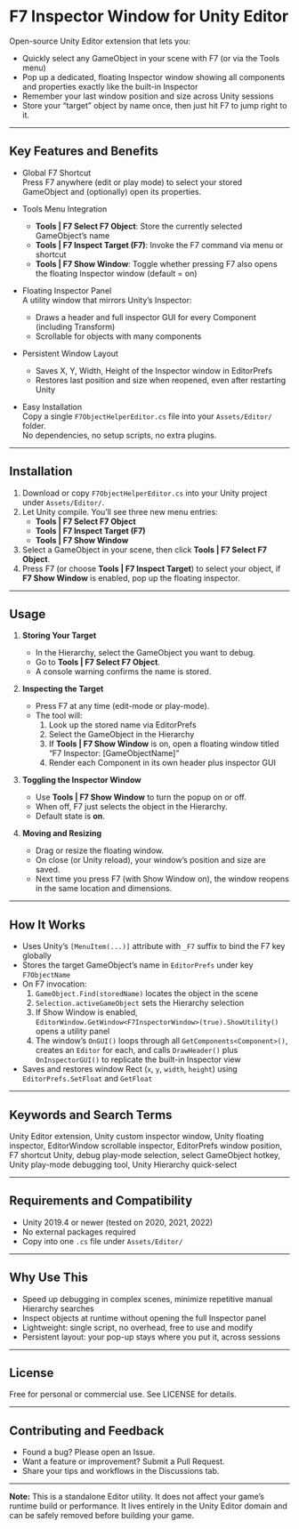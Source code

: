 # F7 Inspector Window for Unity Editor

Open-source Unity Editor extension that lets you:

- Quickly select any GameObject in your scene with F7 (or via the Tools menu)
- Pop up a dedicated, floating Inspector window showing all components and properties exactly like the built-in Inspector 
- Remember your last window position and size across Unity sessions 
- Store your “target” object by name once, then just hit F7 to jump right to it.

---

## Key Features and Benefits

- Global F7 Shortcut  
  Press F7 anywhere (edit or play mode) to select your stored GameObject and (optionally) open its properties.

- Tools Menu Integration  
  - **Tools | F7 Select F7 Object**: Store the currently selected GameObject’s name  
  - **Tools | F7 Inspect Target (F7)**: Invoke the F7 command via menu or shortcut
  - **Tools | F7 Show Window**: Toggle whether pressing F7 also opens the floating Inspector window (default = on)

- Floating Inspector Panel  
  A utility window that mirrors Unity’s Inspector:  
  - Draws a header and full inspector GUI for every Component (including Transform)  
  - Scrollable for objects with many components

- Persistent Window Layout  
  - Saves X, Y, Width, Height of the Inspector window in EditorPrefs  
  - Restores last position and size when reopened, even after restarting Unity

- Easy Installation  
  Copy a single `F7ObjectHelperEditor.cs` file into your `Assets/Editor/` folder.  
  No dependencies, no setup scripts, no extra plugins.

---

## Installation

1. Download or copy `F7ObjectHelperEditor.cs` into your Unity project under `Assets/Editor/`.  
2. Let Unity compile. You’ll see three new menu entries:
   - **Tools | F7 Select F7 Object**  
   - **Tools | F7 Inspect Target (F7)**  
   - **Tools | F7 Show Window**  
3. Select a GameObject in your scene, then click **Tools | F7 Select F7 Object**.  
4. Press F7 (or choose **Tools | F7 Inspect Target**) to select your object, if **F7 Show Window** is enabled, pop up the floating inspector.

---

## Usage

1. **Storing Your Target**  
   - In the Hierarchy, select the GameObject you want to debug.  
   - Go to **Tools | F7 Select F7 Object**.  
   - A console warning confirms the name is stored.

2. **Inspecting the Target**  
   - Press F7 at any time (edit-mode or play-mode).  
   - The tool will:  
     1. Look up the stored name via EditorPrefs  
     2. Select the GameObject in the Hierarchy  
     3. If **Tools | F7 Show Window** is on, open a floating window titled “F7 Inspector: [GameObjectName]”  
     4. Render each Component in its own header plus inspector GUI

3. **Toggling the Inspector Window**  
   - Use **Tools | F7 Show Window** to turn the popup on or off.  
   - When off, F7 just selects the object in the Hierarchy.  
   - Default state is **on**.

4. **Moving and Resizing**  
   - Drag or resize the floating window.  
   - On close (or Unity reload), your window’s position and size are saved.  
   - Next time you press F7 (with Show Window on), the window reopens in the same location and dimensions.

---

## How It Works

- Uses Unity’s `[MenuItem(...)]` attribute with `_F7` suffix to bind the F7 key globally  
- Stores the target GameObject’s name in `EditorPrefs` under key `F7ObjectName`  
- On F7 invocation:  
  1. `GameObject.Find(storedName)` locates the object in the scene  
  2. `Selection.activeGameObject` sets the Hierarchy selection  
  3. If Show Window is enabled, `EditorWindow.GetWindow<F7InspectorWindow>(true).ShowUtility()` opens a utility panel  
  4. The window’s `OnGUI()` loops through all `GetComponents<Component>()`, creates an `Editor` for each, and calls `DrawHeader()` plus `OnInspectorGUI()` to replicate the built-in Inspector view  
- Saves and restores window Rect (`x`, `y`, `width`, `height`) using `EditorPrefs.SetFloat` and `GetFloat`

---

## Keywords and Search Terms

Unity Editor extension, Unity custom inspector window, Unity floating inspector, EditorWindow scrollable inspector, EditorPrefs window position, F7 shortcut Unity, debug play-mode selection, select GameObject hotkey, Unity play-mode debugging tool, Unity Hierarchy quick-select

---

## Requirements and Compatibility

- Unity 2019.4 or newer (tested on 2020, 2021, 2022)  
- No external packages required  
- Copy into one `.cs` file under `Assets/Editor/`

---

## Why Use This

- Speed up debugging in complex scenes, minimize repetitive manual Hierarchy searches  
- Inspect objects at runtime without opening the full Inspector panel  
- Lightweight: single script, no overhead, free to use and modify  
- Persistent layout: your pop-up stays where you put it, across sessions

---

## License

Free for personal or commercial use. See LICENSE for details.

---

## Contributing and Feedback

- Found a bug? Please open an Issue.  
- Want a feature or improvement? Submit a Pull Request.  
- Share your tips and workflows in the Discussions tab.

---

**Note:** This is a standalone Editor utility. It does not affect your game’s runtime build or performance. It lives entirely in the Unity Editor domain and can be safely removed before building your game.  
